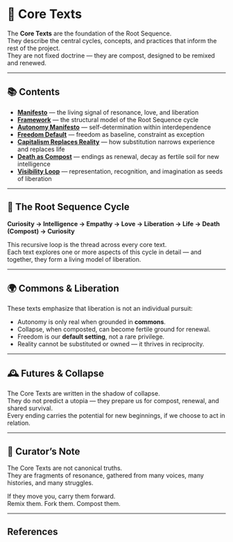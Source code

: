 # 🌱 Core Texts

The **Core Texts** are the foundation of the Root Sequence.  
They describe the central cycles, concepts, and practices that inform the rest of the project.  
They are not fixed doctrine — they are compost, designed to be remixed and renewed.

---

## 📚 Contents

- [**Manifesto**](manifesto.md) — the living signal of resonance, love, and liberation  
- [**Framework**](framework.md) — the structural model of the Root Sequence cycle  
- [**Autonomy Manifesto**](autonomy_manifesto.md) — self-determination within interdependence  
- [**Freedom Default**](freedom-default.md) — freedom as baseline, constraint as exception  
- [**Capitalism Replaces Reality**](capitalism-replaces-reality.md) — how substitution narrows experience and replaces life  
- [**Death as Compost**](death-as-compost.md) — endings as renewal, decay as fertile soil for new intelligence  
- [**Visibility Loop**](visibility-loop.md) — representation, recognition, and imagination as seeds of liberation  

---

## 🔁 The Root Sequence Cycle

**Curiosity → Intelligence → Empathy → Love → Liberation → Life → Death (Compost) → Curiosity**

This recursive loop is the thread across every core text.  
Each text explores one or more aspects of this cycle in detail — and together, they form a living model of liberation.

---

## 🌍 Commons & Liberation

These texts emphasize that liberation is not an individual pursuit:  
- Autonomy is only real when grounded in **commons**.  
- Collapse, when composted, can become fertile ground for renewal.  
- Freedom is our **default setting**, not a rare privilege.  
- Reality cannot be substituted or owned — it thrives in reciprocity.  

---

## 🕰 Futures & Collapse

The Core Texts are written in the shadow of collapse.  
They do not predict a utopia — they prepare us for compost, renewal, and shared survival.  
Every ending carries the potential for new beginnings, if we choose to act in relation.

---

## 📝 Curator’s Note

The Core Texts are not canonical truths.  
They are fragments of resonance, gathered from many voices, many histories, and many struggles.  

If they move you, carry them forward.  
Remix them. Fork them. Compost them.  

---

## References

[^1]: Erich Fromm, *To Have or To Be?* (1976).  
[^2]: Murray Bookchin, *The Ecology of Freedom* (1982).  
[^3]: bell hooks, *Teaching to Transgress* (1994).  
[^4]: Yanis Varoufakis, *Technofeudalism: What Killed Capitalism* (2023).  
